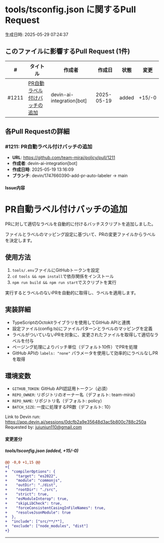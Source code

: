 # tools/tsconfig.json に関するPull Request

生成日時: 2025-05-29 07:24:37

## このファイルに影響するPull Request (1件)

| # | タイトル | 作成者 | 作成日 | 状態 | 変更 |
|---|---------|--------|--------|------|------|
| #1211 | [PR自動ラベル付けバッチの追加](https://github.com/team-mirai/policy/pull/1211) | devin-ai-integration[bot] | 2025-05-19 | added | +15/-0 |

## 各Pull Requestの詳細

### #1211: PR自動ラベル付けバッチの追加

- **URL**: https://github.com/team-mirai/policy/pull/1211
- **作成者**: devin-ai-integration[bot]
- **作成日時**: 2025-05-19 13:16:09
- **ブランチ**: devin/1747660390-add-pr-auto-labeler → main

#### Issue内容

# PR自動ラベル付けバッチの追加

PRに対して適切なラベルを自動的に付けるバッチスクリプトを追加しました。

ファイルとラベルのマッピング設定に基づいて、PRの変更ファイルからラベルを決定します。

## 使用方法

1. `tools/.env`ファイルにGitHubトークンを設定
2. `cd tools && npm install`で依存関係をインストール
3. `npm run build && npm run start`でスクリプトを実行

実行するとラベルのないPRを自動的に取得し、ラベルを適用します。

## 実装詳細

- TypeScriptのOctokitライブラリを使用してGitHub APIと連携
- 設定ファイル(config.ts)にファイルパターンとラベルのマッピングを定義
- ラベルがついていないPRを対象に、変更されたファイルを取得して適切なラベルを付与
- ページング処理によりバッチ単位（デフォルト10件）でPRを処理
- GitHub APIの `labels: "none"` パラメータを使用して効率的にラベルなしPRを取得

## 環境変数

- `GITHUB_TOKEN`: GitHub API認証用トークン（必須）
- `REPO_OWNER`: リポジトリのオーナー名（デフォルト: team-mirai）
- `REPO_NAME`: リポジトリ名（デフォルト: policy）
- `BATCH_SIZE`: 一度に処理するPR数（デフォルト: 10）

Link to Devin run: https://app.devin.ai/sessions/0dcfb2a9e35648d3ac5b800c788c250a
Requested by: jujunjun110@gmail.com


#### 変更差分

##### tools/tsconfig.json (added, +15/-0)

```diff
@@ -0,0 +1,15 @@
+{
+  "compilerOptions": {
+    "target": "es2022",
+    "module": "commonjs",
+    "outDir": "./dist",
+    "rootDir": "./src",
+    "strict": true,
+    "esModuleInterop": true,
+    "skipLibCheck": true,
+    "forceConsistentCasingInFileNames": true,
+    "resolveJsonModule": true
+  },
+  "include": ["src/**/*"],
+  "exclude": ["node_modules", "dist"]
+}
```

---

